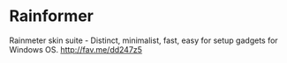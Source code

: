 # Rainformer
Rainmeter skin suite - Distinct, minimalist, fast, easy for setup gadgets for Windows OS.
http://fav.me/dd247z5
